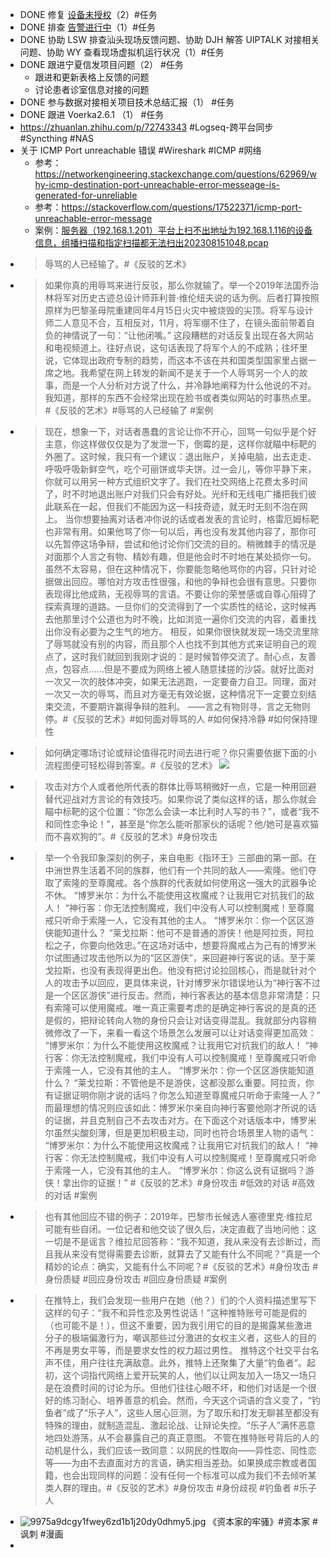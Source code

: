- DONE 修复 [设备未授权](http://192.168.38.165:81/zentao/bug-view-12372.html )（2）#任务
- DONE 排查 [告警进行中](http://192.168.38.165:81/zentao/bug-view-11154.html )（1）#任务
- DONE 协助 LSW 排查汕头现场反馈问题、协助 DJH 解答 UIPTALK 对接相关问题、协助 WY 查看现场虚拟机运行状况（1）#任务
- DONE 跟进宁夏信发项目问题（2） #任务
	- 跟进和更新表格上反馈的问题
	- 讨论患者诊室信息对接的问题
- DONE 参与数据对接相关项目技术总结汇报（1） #任务
- DONE 跟进 Voerka2.6.1 （1） #任务
- https://zhuanlan.zhihu.com/p/72743343 #Logseq-跨平台同步 #Syncthing #NAS
- 关于 ICMP Port unreachable 错误 #Wireshark #ICMP #网络
	- 参考：https://networkengineering.stackexchange.com/questions/62969/why-icmp-destination-port-unreachable-error-messeage-is-generated-for-unreliable
	- 参考：https://stackoverflow.com/questions/17522371/icmp-port-unreachable-error-message
	- 案例：[服务器（192.168.1.201）平台上扫不出地址为192.168.1.116的设备信息，组播扫描和指定扫描都无法扫出202308151048.pcap](../assets/服务器（192_1692143922551_0.168.1.201）平台上扫不出地址为192.168.1.116的设备信息，组播扫描和指定扫描都无法扫出202308151048.pcap)
- >辱骂的人已经输了。#《反驳的艺术》
- >如果你真的用辱骂来进行反驳，那么你就输了。举一个2019年法国乔治林将军对历史古迹总设计师菲利普·维伦纽夫说的话为例。后者打算按照原样为巴黎圣母院重建同年4月15日火灾中被烧毁的尖顶。将军与设计师二人意见不合，互相反对，11月，将军绷不住了，在镜头面前带着自负的神情说了一句：“让他闭嘴。”
  这段糟糕的对话反复出现在各大网站和电视频道上。往好点说，这句话表现了将军个人的不成熟；往坏里说，它体现出政府专制的趋势，而这本不该在共和国类型国家里占据一席之地。我希望在网上转发的新闻不是关于一个人辱骂另一个人的故事，而是一个人分析对方说了什么，并冷静地阐释为什么他说的不对。
  我知道，那样的东西不会经常出现在脸书或者类似网站的时事热点里。#《反驳的艺术》#辱骂的人已经输了 #案例
- >现在，想象一下，对话者愚蠢的言论让你不开心，回骂一句似乎是个好主意，你这样做仅仅是为了发泄一下，倒霉的是，这样你就瞄中标靶的外圈了。这时候，我只有一个建议：退出账户，关掉电脑，出去走走、呼吸呼吸新鲜空气，吃个可丽饼或华夫饼。过一会儿，等你平静下来，你就可以用另一种方式组织文字了。我们在社交网络上花费太多时间了，时不时地退出账户对我们只会有好处。光纤和无线电广播把我们彼此联系在一起，但我们不能因为这一科技奇迹，就无时无刻不泡在网上。
  当你想要抽离对话者冲你说的话或者发表的言论时，格雷厄姆标靶也非常有用。如果他骂了你一句以后，再也没有发其他内容了，那你可以先暂停这场争辩，尝试和他讨论你们交流的目的。稍微棘手的情况是对面那个人言之有物、精妙有趣，但是他会时不时地在某处损你一句。
  虽然不太容易，但在这种情况下，你要能忽略他骂你的内容，只针对论据做出回应。哪怕对方攻击性很强，和他的争辩也会很有意思。只要你表现得比他成熟，无视辱骂的言语。不要让你的荣誉感或自尊心阻碍了探索真理的道路。一旦你们的交流得到了一个实质性的结论，这时候再去他那里讨个公道也为时不晚，比如浏览一遍你们交流的内容，着重找出你没有必要为之生气的地方。
  相反，如果你很快就发现一场交流里除了辱骂就没有别的内容，而且那个人也找不到其他方式来证明自己的观点了，这时我们就回到我刚才说的：是时候暂停交流了。耐心点，友善点，包容点……但是不要成为网络上被人随意揉搓的沙袋。就好比面对一次又一次的肢体冲突，如果无法逃跑，一定要奋力自卫。同理，面对一次又一次的辱骂，而且对方毫无有效论据，这种情况下一定要立刻结束交流，不要期许赢得争辩的胜利。
  ——言之有物则寻，言之无物则停。#《反驳的艺术》#如何面对辱骂的人 #如何保持冷静 #如何保持理性
- >如何确定哪场讨论或辩论值得花时间去进行呢？你只需要依据下面的小流程图便可轻松得到答案。#《反驳的艺术》
  ![](https://staticcdn1-5.umiwi.com/epms_ebook/b3a4d85dbcd24ef885cd88293c51a120.jpg?x-oss-process=image/resize,w_1920,m_lfit)
- >攻击对方个人或者他所代表的群体比辱骂稍微好一点，它是一种用回避替代迎战对方言论的有效技巧。如果你说了类似这样的话，那么你就会瞄中标靶的这个位置：“你怎么会读一本比利时人写的书？”，或者“我不和同性恋争论！”，甚至是“你怎么能听那家伙的话呢？他/她可是喜欢猫而不喜欢狗的”。#《反驳的艺术》#身份攻击
- >举一个令我印象深刻的例子，来自电影《指环王》三部曲的第一部。在中洲世界生活着不同的族群，他们有一个共同的敌人——索隆。他们夺取了索隆的至尊魔戒。各个族群的代表就如何使用这一强大的武器争论不休。
  “博罗米尔：为什么不能使用这枚魔戒？让我用它对抗我们的敌人！
  “神行客：你无法控制魔戒，我们中没有人可以控制魔戒！至尊魔戒只听命于索隆一人，它没有其他的主人。
  “博罗米尔：你一个区区游侠能知道什么？
  “莱戈拉斯：他可不是普通的游侠！他是阿拉贡，阿拉松之子，你要向他效忠。”在这场对话中，想要将魔戒占为己有的博罗米尔试图通过攻击他所以为的“区区游侠”，来回避神行客说的话。至于莱戈拉斯，也没有表现得更出色。他没有把讨论拉回核心，而是就针对个人的攻击予以回应，更具体来说，针对博罗米尔错误地认为“神行客不过是一个区区游侠”进行反击。然而，神行客表达的基本信息非常清楚：只有索隆可以使用魔戒。唯一真正需要考虑的是确定神行客说的是真的还是假的，把辩论转向人物的身份只会让对话变得混乱。我就部分内容稍微修改了一下，来看一看这个场景怎么发展可以让对话变得更加高效：
  “博罗米尔：为什么不能使用这枚魔戒？让我用它对抗我们的敌人！
  “神行客：你无法控制魔戒，我们中没有人可以控制魔戒！至尊魔戒只听命于索隆一人，它没有其他的主人。
  “博罗米尔：你一个区区游侠能知道什么？
  “莱戈拉斯：不管他是不是游侠，这都没那么重要。阿拉贡，你有证据证明你刚才说的话吗？你怎么知道至尊魔戒只听命于索隆一人？”
  而最理想的情况则应该如此：博罗米尔亲自向神行客要他刚才所说的话的证据，并且克制自己不去攻击对方。在下面这个对话版本中，博罗米尔虽然尖酸刻薄，但是更加积极主动，同时也符合场景里人物的语气：
  “博罗米尔：为什么不能使用这枚魔戒？让我用它对抗我们的敌人！
  “神行客：你无法控制魔戒，我们中没有人可以控制魔戒！至尊魔戒只听命于索隆一人，它没有其他的主人。
  “博罗米尔：你这么说有证据吗？游侠！拿出你的证据！” #《反驳的艺术》#身份攻击 #低效的对话 #高效的对话 #案例
- >也有其他回应不错的例子：2019年，巴黎市长候选人塞德里克·维拉尼可能有些自闭。一位记者和他交谈了很久后，决定直截了当地问他：这一切是不是谣言？维拉尼回答称：“我不知道，我从来没有去诊断过，而且我从来没有觉得需要去诊断，就算去了又能有什么不同呢？”真是一个精妙的论点：确实，又能有什么不同呢？#《反驳的艺术》#身份攻击 #身份质疑 #回应身份攻击 #回应身份质疑 #案例
- >在推特上，我们会发现一些用户在她（他？）们的个人资料描述里写下这样的句子：“我不和异性恋及男性说话！”这种推特账号可能是假的（也可能不是！），但这不重要，因为我引用它的目的是揭露某些激进分子的极端偏激行为，嘲讽那些过分激进的女权主义者，这些人的目的不再是男女平等，而是要求女性的权力超过男性。
  推特这个社交平台名声不佳，用户往往充满敌意。此外，推特上还聚集了大量“钓鱼者”。起初，这个词指代网络上爱开玩笑的人，他们以让网友加入一场又一场只是在浪费时间的讨论为乐。但他们往往心眼不坏，和他们对话是一个很好的练习耐心、培养善意的机会。然而，今天这个词语的含义变了，“钓鱼者”成了“乐子人”，这些人居心叵测，为了取乐和打发无聊甚至都没有特殊的理由，就制造混乱、激起论战、让辩论失控。“乐子人”满怀恶意地四处游荡，从不会暴露自己的真正意图。
  不管在推特账号背后的人的动机是什么，我们应该一致同意：以网民的性取向——异性恋、同性恋等——为由不去直面对方的言语，确实相当差劲。如果换成宗教或者国籍，也会出现同样的问题：没有任何一个标准可以成为我们不去倾听某类人群的理由。#《反驳的艺术》#身份攻击 #身份歧视 #钓鱼者 #乐子人
- ![9975a9dcgy1fwey6zd1b1j20dy0dhmy5.jpg](../assets/9975a9dcgy1fwey6zd1b1j20dy0dhmy5_1692111218950_0.jpg)
  《资本家的牢骚》#资本家 #讽刺 #漫画
-